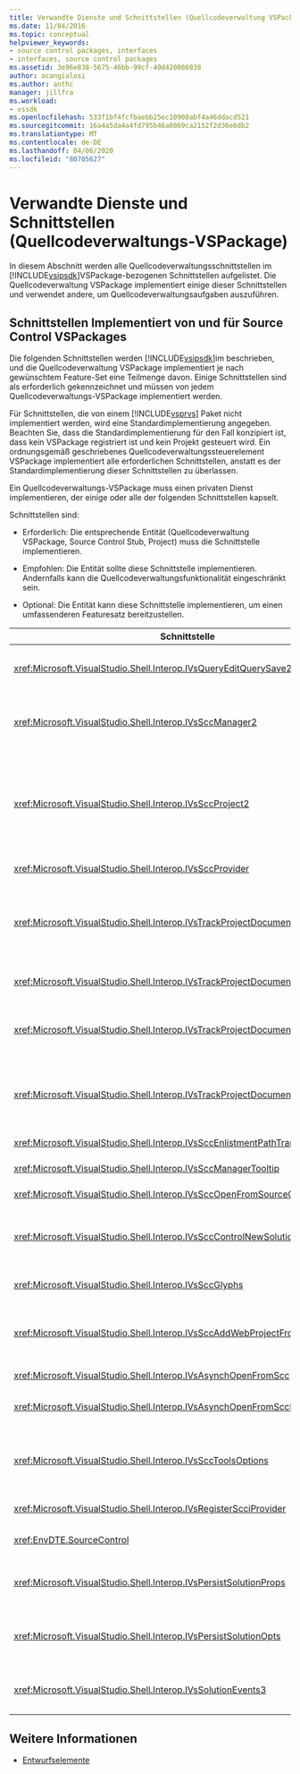 ```yaml
---
title: Verwandte Dienste und Schnittstellen (Quellcodeverwaltung VSPackage) | Microsoft Docs
ms.date: 11/04/2016
ms.topic: conceptual
helpviewer_keywords:
- source control packages, interfaces
- interfaces, source control packages
ms.assetid: 3e96e838-5675-46bb-99cf-40d420086038
author: acangialosi
ms.author: anthc
manager: jillfra
ms.workload:
- vssdk
ms.openlocfilehash: 533f1bf4fcfbaebb25ec10908abf4a46ddacd521
ms.sourcegitcommit: 16a4a5da4a4fd795b46a0869ca2152f2d36e6db2
ms.translationtype: MT
ms.contentlocale: de-DE
ms.lasthandoff: 04/06/2020
ms.locfileid: "80705627"
---
```

# <a name="related-services-and-interfaces-source-control-vspackage"></a>Verwandte Dienste und Schnittstellen (Quellcodeverwaltungs-VSPackage)
In diesem Abschnitt werden alle Quellcodeverwaltungsschnittstellen im [!INCLUDE[vsipsdk](../../extensibility/includes/vsipsdk_md.md)]VSPackage-bezogenen Schnittstellen aufgelistet. Die Quellcodeverwaltung VSPackage implementiert einige dieser Schnittstellen und verwendet andere, um Quellcodeverwaltungsaufgaben auszuführen.

## <a name="interfaces-implemented-by-and-for-source-control-vspackages"></a>Schnittstellen Implementiert von und für Source Control VSPackages
 Die folgenden Schnittstellen werden [!INCLUDE[vsipsdk](../../extensibility/includes/vsipsdk_md.md)]im beschrieben, und die Quellcodeverwaltung VSPackage implementiert je nach gewünschtem Feature-Set eine Teilmenge davon. Einige Schnittstellen sind als erforderlich gekennzeichnet und müssen von jedem Quellcodeverwaltungs-VSPackage implementiert werden.

 Für Schnittstellen, die von einem [!INCLUDE[vsprvs](../../code-quality/includes/vsprvs_md.md)] Paket nicht implementiert werden, wird eine Standardimplementierung angegeben. Beachten Sie, dass die Standardimplementierung für den Fall konzipiert ist, dass kein VSPackage registriert ist und kein Projekt gesteuert wird. Ein ordnungsgemäß geschriebenes Quellcodeverwaltungssteuerelement VSPackage implementiert alle erforderlichen Schnittstellen, anstatt es der Standardimplementierung dieser Schnittstellen zu überlassen.

 Ein Quellcodeverwaltungs-VSPackage muss einen privaten Dienst implementieren, der einige oder alle der folgenden Schnittstellen kapselt.

 Schnittstellen sind:

- Erforderlich: Die entsprechende Entität (Quellcodeverwaltung VSPackage, Source Control Stub, Project) muss die Schnittstelle implementieren.

- Empfohlen: Die Entität sollte diese Schnittstelle implementieren. Andernfalls kann die Quellcodeverwaltungsfunktionalität eingeschränkt sein.

- Optional: Die Entität kann diese Schnittstelle implementieren, um einen umfassenderen Featuresatz bereitzustellen.

| Schnittstelle | Zweck | Implementiert von | Implementieren? |
| - | - |--------------------------|-------------|
| <xref:Microsoft.VisualStudio.Shell.Interop.IVsQueryEditQuerySave2> | Editoren rufen diese Schnittstelle auf, bevor Sie eine Datei ändern oder speichern. Die Quellcodeverwaltung VSPackage kann die Datei auschecken oder den Vorgang verweigern, wenn das Auschecken fehlschlägt. | Quellcodeverwaltung VSPackage | Empfohlen |
| <xref:Microsoft.VisualStudio.Shell.Interop.IVsSccManager2> | Diese Schnittstelle bietet grundlegende Quellcodeverwaltungsfunktionen für Projekte, z. B. das Registrieren und Aufheben der Registrierung von Projekten bei der Quellcodeverwaltung und die Unterstützung grundlegender Quellcodeverwaltungs-Glyphen. | Quellcodeverwaltung VSPackage | Erforderlich |
| <xref:Microsoft.VisualStudio.Shell.Interop.IVsSccProject2> | Diese Schnittstelle wird <xref:Microsoft.VisualStudio.Shell.Interop.IVsHierarchy> aus <xref:System.Runtime.InteropServices.Marshal.QueryInterface%2A> der Verwendung der Funktion oder `IVsHierarchy` `IVsSccProject2`durch einfaches Umwerfen des Objekts, das implementiert wird, auf erhalten. Es wird verwendet, um die Dateien in einem Projekt unter Quellcodeverwaltung zu stellen oder um das Projekt über den aktuellen Quellcodeverwaltungsstatus oder Speicherort zu informieren. | Project | Erforderlich |
| <xref:Microsoft.VisualStudio.Shell.Interop.IVsSccProvider> | Das Integrationsmodul verwendet diese Schnittstelle, um das aktuelle aktive VSPackage festzulegen. | Quellcodeverwaltung VSPackage | Erforderlich |
| <xref:Microsoft.VisualStudio.Shell.Interop.IVsTrackProjectDocuments2> | Diese Schnittstelle basiert auf einem Abonnementmodell. Jedes VSPackage kann signalisieren, dass es Dokumentereignisse empfangen möchte, und von der Shell über Ereignisse informiert werden, die im Begriff sind. Sie wird von [!INCLUDE[vsprvs](../../code-quality/includes/vsprvs_md.md)]implementiert und behandelt, die `IVsTrackProjectDocumentsEvents2` wiederum Ereignisse übergibt, die die an das VSPackage implementieren. | Quellsteuerungs-Stub | Erforderlich |
| <xref:Microsoft.VisualStudio.Shell.Interop.IVsTrackProjectDocuments3> | Diese Schnittstelle bietet Batchverarbeitung, synchronisierte Lese-/Schreibvorgänge und eine erweiterte `OnQueryAddFiles` Methode. | Quellsteuerungs-Stub | Erforderlich |
| <xref:Microsoft.VisualStudio.Shell.Interop.IVsTrackProjectDocumentsEvents2> | **Projektmappen-Explorer** und Projekte rufen diese Schnittstelle auf, wenn den Projekten neue Dateien hinzugefügt werden oder wenn Dateien und Ordner umbenannt oder aus Projekten gelöscht werden. Die Quellcodeverwaltung VSPackage kann die Projektdatei auschecken oder den Vorgang abbrechen. | Quellcodeverwaltung VSPackage | Empfohlen |
| <xref:Microsoft.VisualStudio.Shell.Interop.IVsTrackProjectDocumentsEvents3> | **Projektmappen-Explorer** und Projekte rufen diese Schnittstelle als Reaktion auf Aufrufe an die Methoden der IVstrackProjectDocuments3-Schnittstelle auf. Das Quellcodeverwaltungs-VSPackage kann Batchvorgänge, synchronisierte Lese-/Schreibvorgänge und `OnQueryAddFiles` arbeiten mit einer erweiterten Methode nachverfolgen. | Quellcodeverwaltung VSPackage | Empfohlen |
| <xref:Microsoft.VisualStudio.Shell.Interop.IVsSccEnlistmentPathTranslation> | Diese Schnittstelle bietet Unterstützung für das Inlistment-Management für Webprojekte. | Quellcodeverwaltung VSPackage | Empfohlen |
| <xref:Microsoft.VisualStudio.Shell.Interop.IVsSccManagerTooltip> | Diese Schnittstelle wird verwendet, um ToolTips für die Quelldateien in den Projekten abzurufen. | Quellcodeverwaltung VSPackage | Optional |
| <xref:Microsoft.VisualStudio.Shell.Interop.IVsSccOpenFromSourceControl> | Diese Schnittstelle bietet Unterstützung für Namespaceerweiterungen. | Quellcodeverwaltung VSPackage | Optional |
| <xref:Microsoft.VisualStudio.Shell.Interop.IVsSccControlNewSolution> | Das VSPackage verwendet diese Schnittstelle, um eine Namespaceerweiterung in die Dialogfelder **Neu,** **Öffnen**oder **Speichern** zu integrieren. Folglich können Projekte bei der Erstellung automatisch zur Quellcodeverwaltung oder zur Quellcodeverwaltung hinzugefügt werden, wenn ein Speichervorgang aktiviert ist. | Quellcodeverwaltung VSPackage | Optional |
| <xref:Microsoft.VisualStudio.Shell.Interop.IVsSccGlyphs> | Das VSPackage verwendet diese Schnittstelle, um zusätzliche Glyphen als Quellcodeverwaltungsglyphen für Knoten im **Projektmappen-Explorer**zu definieren. | Quellcodeverwaltung VSPackage | Optional |
| <xref:Microsoft.VisualStudio.Shell.Interop.IVsSccAddWebProjectFromSourceControl> | Das Dialogfeld **Hinzufügen** für Webprojekte verwendet diese Schnittstelle. Es bietet Methoden zum Durchsuchen eines Quellcodeverwaltungsspeicherorts und zum Öffnen eines Webprojekts, das zuvor im Quellcodeverwaltungsrepository an diesem Speicherort hinzugefügt wurde. | Quellcodeverwaltung VSPackage | Empfohlen |
| <xref:Microsoft.VisualStudio.Shell.Interop.IVsAsynchOpenFromScc> | Diese Schnittstelle bietet Unterstützung für das asynchrone (Hintergrund-)Laden von Projekten aus der Quellcodeverwaltung. | Quellcodeverwaltung VSPackage | Optional |
| <xref:Microsoft.VisualStudio.Shell.Interop.IVsAsynchOpenFromSccProjectEvents> | Diese Schnittstelle ermöglicht es Projekten, den Fortschritt <xref:Microsoft.VisualStudio.Shell.Interop.IVsAsynchOpenFromScc>des asynchronen Ladens zu beobachten, das von initiiert wird. | Project | Optional |
| <xref:Microsoft.VisualStudio.Shell.Interop.IVsSccToolsOptions> | Diese Schnittstelle ermöglicht es der IDE, die aktive Quellcodeverwaltung VSPackage abzufragen. Die IDE fragt den Wert der Quellcodeverwaltungseinstellungen ab, die auch dann Bedeutung haben, wenn kein aktives Quellcodeverwaltungs-VSPackage registriert ist. Diese Schnittstelle wird von [!INCLUDE[vsprvs](../../code-quality/includes/vsprvs_md.md)]implementiert und verarbeitet. | Quellsteuerungs-Stub | Erforderlich |
| <xref:Microsoft.VisualStudio.Shell.Interop.IVsRegisterScciProvider> | Diese Schnittstelle wird bei der Registrierung der Quellcodeverwaltung VSPackage verwendet. | Quellsteuerungs-Stub | Erforderlich |
| <xref:EnvDTE.SourceControl> | Diese Schnittstelle wird in der Automatisierung verwendet. Daher werden nur Funktionen verfügbar gemacht, die ausgeführt werden können, ohne dass eine Benutzeroberfläche angezeigt wird. | Quellcodeverwaltung VSPackage | Optional |
| <xref:Microsoft.VisualStudio.Shell.Interop.IVsPersistSolutionProps> | Diese Schnittstelle wird verwendet, um die Quellcodeverwaltungseinstellungen in der Projektmappe (.sln) zu speichern. Die Einstellungen umfassen die Quellsteuerungsposition und die Statusflags der Quellcodeverwaltung. | Quellcodeverwaltung VSPackage | Empfohlen |
| <xref:Microsoft.VisualStudio.Shell.Interop.IVsPersistSolutionOpts> | Diese Schnittstelle wird verwendet, um die Quellcodeverwaltungseinstellungen in der Projektmappenoptionendatei (.suo) zu speichern. Dies kann benutzerspezifische Quellcodeverwaltungseinstellungen wie den Anmeldespeicherort des aktuellen Benutzers umfassen. | Quellcodeverwaltung VSPackage | Empfohlen |
| <xref:Microsoft.VisualStudio.Shell.Interop.IVsSolutionEvents3> | Diese Schnittstelle wird verwendet, um Ereignisse zu überwachen, um Vorgänge wie das Einchecken von Projektdateien vor dem Schließen von Projektlösungen oder das Abrufen neuer Dateien aus der Quellcodeverwaltung beim Öffnen eines Projekts auszuführen. | Quellcodeverwaltung VSPackage | Empfohlen |

## <a name="see-also"></a>Weitere Informationen
- [Entwurfselemente](../../extensibility/internals/source-control-vspackage-design-elements.md)
